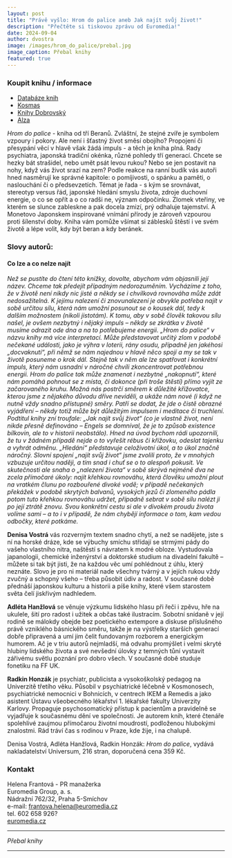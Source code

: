 ```yaml
---
layout: post
title: "Právě vyšlo: Hrom do palice aneb Jak najít svůj život!"
description: "Přečtěte si tiskovou zprávu od Euromedia!"
date: 2024-09-04
author: dvostra
image: /images/hrom_do_palice/prebal.jpg
image_caption: Přebal knihy
featured: true
---
```


### Koupit knihu / informace

-   [Databáze knih](https://www.databazeknih.cz/knihy/hrom-do-palice-aneb-jak-najit-svuj-zivot-544532)
-   [Kosmas](https://www.kosmas.cz/knihy/543770/hrom-do-palice-aneb-jak-najit-svuj-zivot/)
-   [Knihy Dobrovský](https://www.knihydobrovsky.cz/e-kniha/hrom-do-palice-aneb-jak-najit-svuj-zivot-701772916)
-   [Alza](https://www.alza.cz/media/hrom-do-palice-aneb-jak-najit-svuj-zivot-d12491951.htm?o=2)

_Hrom do palice_ - kniha od tří Beranů. Zvláštní, že stejné zvíře je symbolem vzpoury i pokory. Ale není i šťastný život směsí obojího? Propojení či přesypání věcí v hlavě však žádá impuls - a těch je kniha plná.
Rady psychiatra, japonská tradiční okénka, různé pohledy tří generací. Chcete se hezky bát strašidel, nebo umět psát levou rukou? Nebo se jen postavit na nohy, když vás život srazí na zem? Podle reakce na ranní budík vás autoři hned nasměrují ke správné kapitole: o pomíjivosti, o spánku a paměti, o naslouchání či o předsevzetích.
Témat je řada - s kým se srovnávat, stereotyp versus řád, japonské hledání smyslu života, zdroje duchovní energie, o co se opřít a o co radši ne, význam odpočinku. Zlomek vteřiny, ve kterém se slunce zableskne a pak docela zmizí, prý odhaluje tajemství. A Monetovo Japonskem inspirované vnímání přírody je zároveň vzpourou proti šílenství doby.
Kniha vám pomůže všímat si záblesků štěstí i ve svém životě a lépe volit, kdy být beran a kdy beránek.

### Slovy autorů:

#### Co lze a co nelze najít

_Než se pustíte do čtení této knížky, dovolte, abychom vám objasnili její název. Chceme tak předejít případným nedorozuměním._
_Vycházíme z toho, že v životě není nikdy nic jisté a někdy se i chvilková rovnováha může zdát nedosažitelná. K jejímu nalezení či znovunalezení je obvykle potřeba najít v sobě určitou sílu, která nám umožní posunout se o kousek dál, tedy k dalším možnostem (nikoli jistotám). K tomu, aby v sobě člověk takovou sílu našel, je ovšem nezbytný i nějaký impuls – někdy se zkrátka v životě musíme odrazit ode dna a na to potřebujeme energii._
_„Hrom do palice“ v názvu knihy má více interpretací. Může představovat určitý zlom v podobě nečekané události, jako je výhra v loterii, rány osudu, případně jen jakéhosi „docvaknutí“, při němž se nám najednou v hlavě něco spojí a my se tak v životě posuneme o krok dál. Stejně tak v něm ale lze spatřovat i konkrétní impuls, který nám usnadní v náročné chvíli zkoncentrovat potřebnou energii. Hrom do palice tak může znamenat i nezbytné „nakopnutí“, které nám pomáhá pohnout se z místa, či dokonce (při troše štěstí) přímo vyjít ze začarovaného kruhu. Možná nás postrčí směrem k důležité křižovatce, kterou jsme z nějakého důvodu dříve neviděli, a ukáže nám nové (i když ne nutně vždy snadno přístupné) směry. Patří se dodat, že jde o čistě obrazné vyjádření – někdy totiž může být důležitým impulsem i meditace či truchlení._
_Podtitul knihy zní troufale: „Jak najít svůj život“ (co je vlastně život, není nikde přesně definováno – Engels se domníval, že je to způsob existence bílkovin, ale to v historii neobstálo). Hned na úvod bychom rádi upozornili, že tu v žádném případě nejde o to vyřešit rébus či křížovku, odeslat tajenku a vyhrát odměnu. „Hledání“ představuje celoživotní úkol, a to úkol značně náročný. Slovní spojení „najít svůj život“ jsme zvolili proto, že v mnohých vzbuzuje určitou naději, a tím snad i chuť se o to alespoň pokusit. Ve skutečnosti ale snaha o „nalezení života“ v sobě skrývá nejméně dva ne zcela přímočaré úkoly: najít křehkou rovnováhu, která člověku umožní plout na vratkém člunu po rozbouřené divoké vodě; v případě nečekaných překážek v podobě skrytých balvanů, vysokých jezů či zlomeného pádla potom tuto křehkou rovnováhu udržet, případně sebrat v sobě sílu nalézt ji po její ztrátě znovu. Svou konkrétní cestu si ale v divokém proudu života volíme sami – a to i v případě, že nám chybějí informace o tom, kam vedou odbočky, které potkáme._

**Denisa Vostrá** vás rozverným textem snadno chytí, a než se nadějete, jste s ní na horské dráze, kde se výbuchy smíchu střídají se strmými pády do vašeho vlastního nitra, naštěstí s návratem k modré obloze. Vystudovala japanologii, chemické inženýrství a doktorské studium na divadelní fakultě – můžete si tak být jisti, že na každou věc umí pohlédnout z úhlu, který neznáte. Slovo je pro ni materiál nade všechny tvárný a v jejích rukou vždy zvučný a schopný všeho – třeba působit údiv a radost. V současné době přednáší japonskou kulturu a historii a píše knihy, které všem starostem světa čelí jiskřivým nadhledem.

**Adléta Hanžlová** se věnuje výzkumu lidského hlasu při řeči i zpěvu, hře na ukulele, šití pro radost i užitek a občas také ilustracím. Sobotní snídaně v její rodině se málokdy obejde bez poetického extempore a diskuse příslušného právě vzniklého básnického směru, takže je na výstřelky starších generací dobře připravená a umí jim čelit fundovaným rozborem a energickým humorem. Ač je v triu autorů nejmladší, má odvahu promýšlet i velmi skryté hlubiny lidského života a své nevšední úlovky z temných tůní vystavit zářivému světlu poznání pro dobro všech.
V současné době studuje fonetiku na FF UK.

**Radkin Honzák** je psychiatr, publicista a vysokoškolský pedagog na Univerzitě třetího věku. Působil v psychiatrické léčebně v Kosmonosech, psychiatrické nemocnici v Bohnicích, v centrech IKEM a Remedis a jako asistent Ústavu všeobecného lékařství 1. lékařské fakulty Univerzity Karlovy. Propaguje psychosomatický přístup k pacientům a pravidelně se vyjadřuje k současnému dění ve společnosti. Je autorem knih, které čtenáře spolehlivé zaujmou přímočarou životní moudrostí, podloženou hlubokými znalostmi. Rád tráví čas s rodinou v Praze, kde žije, i na chalupě.

Denisa Vostrá, Adléta Hanžlová, Radkin Honzák: _Hrom do palice_, vydává nakladatelství Universum, 216 stran, doporučená cena 359 Kč.

### Kontakt

Helena Frantová - PR manažerka<br>
Euromedia Group, a. s.<br>
Nádražní 762/32, Praha 5-Smíchov<br>
e-mail: [frantova.helena@euromedia.cz](mailto:frantova.helena@euromedia.cz)<br>
tel. 602 658 926?<br>
[euromedia.cz](www.euromedia.cz)

---

<div class="gallery-box">
  <div class="gallery">
    <img src="{{site.baseurl}}/images/hrom_do_palice/prebal.jpg" loading="lazy" alt="">
  </div>
  <em>Přebal knihy</em>
</div>

---

